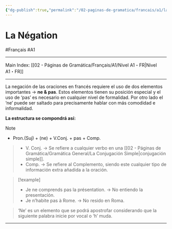 ```yaml
---
{"dg-publish":true,"permalink":"/02-paginas-de-gramatica/francais/a1/la-negation/"}
---
```


# La Négation
#Français #A1
___
Main Index: [[02 - Páginas de Gramática/Français/A1/Nivel A1・FR\|Nivel A1・FR]]
___
La negación de las oraciones en francés requiere el uso de dos elementos importantes → **ne & pas**. Estos elementos tienen su posición especial y el uso de ‘pas’ es necesario en cualquier nivel de formalidad. Por otro lado el ‘ne’ puede ser saltado para precisamente hablar con más comodidad e informalidad.

**La estructura se compondrá así:**
> [!NOTE] 
> - Pron.(Suj) + (ne) + V.Conj. + pas + Comp.

> - V. Conj. → Se refiere a cualquier verbo en una [[02 - Páginas de Gramática/Gramática General/La Conjugación Simple\|conjugación simple]].
> - Comp. → Se refiere al Complemento, siendo este cualquier tipo de información extra añadida a la oración.


> [!example] 
> - Je ne comprends pas la présentation. → No entiendo la presentación.
> - Je n’habite pas à Rome. → No resido en Roma.

> ‘Ne’ es un elemento que se podrá apostrofar considerando que la siguiente palabra inicie por vocal o ‘h’ muda.
___
